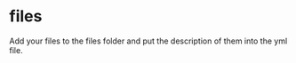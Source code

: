files
=====

Add your files to the files folder and put the description of them into the yml file.

